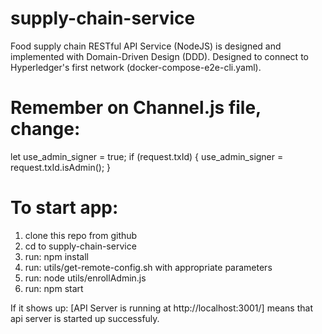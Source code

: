 # supply-chain-service
Food supply chain RESTful API Service (NodeJS) is designed and implemented with Domain-Driven Design (DDD).
Designed to connect to Hyperledger's first network (docker-compose-e2e-cli.yaml).

# Remember on Channel.js file, change:
let use_admin_signer = true;
if (request.txId) {
  use_admin_signer = request.txId.isAdmin();
}

# To start app:
1. clone this repo from github
2. cd to supply-chain-service
3. run: npm install
4. run: utils/get-remote-config.sh with appropriate parameters
5. run: node utils/enrollAdmin.js
6. run: npm start

  If it shows up: [API Server is running at http://localhost:3001/] means that api server is started up successfuly.
